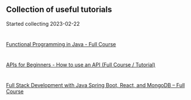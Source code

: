 Collection of useful tutorials
-
Started collecting 2023-02-22
#
[Functional Programming in Java - Full Course](https://youtu.be/rPSL1alFIjI)
#
[APIs for Beginners - How to use an API (Full Course / Tutorial)](https://www.youtube.com/watch?v=GZvSYJDk-us)
#
[Full Stack Development with Java Spring Boot, React, and MongoDB – Full Course](https://www.youtube.com/watch?v=5PdEmeopJVQ)

